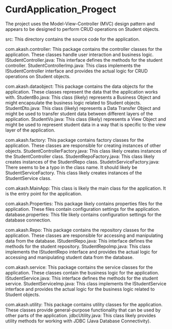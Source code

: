 # CurdApplication_Progect
The project uses the Model-View-Controller (MVC) design pattern and  appears to be designed to perform CRUD operations on Student objects.


src: This directory contains the source code for the application.

com.akash.controller: This package contains the controller classes for the application. These classes handle user interaction and business logic.
IStudentController.java: This interface defines the methods for the student controller.
StudentControllerImp.java: This class implements the IStudentController interface and provides the actual logic for CRUD operations on Student objects.

com.akash.dataobject: This package contains the data objects for the application. These classes represent the data that the application works with.
StudentBo.java: This class (likely) represents a Business Object and might encapsulate the business logic related to Student objects.
StudentDto.java: This class (likely) represents a Data Transfer Object and might be used to transfer student data between different layers of the application.
StudentVo.java: This class (likely) represents a View Object and might be used to represent student data in a way that is specific to the view layer of the application.

com.akash.factory: This package contains factory classes for the application. These classes are responsible for creating instances of other objects.
StudentControllerFactory.java: This class likely creates instances of the StudentController class.
StudentRepoFactory.java: This class likely creates instances of the StudentRepo class.
StudetnServiceFactory.java: There seems to be a typo in the class name. It should likely be StudentServiceFactory. This class likely creates instances of the StudentService class.

com.akash.MainApp: This class is likely the main class for the application. It is the entry point for the application.

com.akash.Properties: This package likely contains properties files for the application. These files contain configuration settings for the application.
database.properties: This file likely contains configuration settings for the database connection.

com.akash.Repo: This package contains the repository classes for the application. These classes are responsible for accessing and manipulating data from the database.
IStudentRepo.java: This interface defines the methods for the student repository.
StudentRepolmp.java: This class implements the IStudentRepo interface and provides the actual logic for accessing and manipulating student data from the database.

com.akash.service: This package contains the service classes for the application. These classes contain the business logic for the application.
IStudentService.java: This interface defines the methods for the student service.
StudentServicelmp.java: This class implements the IStudentService interface and provides the actual logic for the business logic related to Student objects.

com.akash.utility: This package contains utility classes for the application. These classes provide general-purpose functionality that can be used by other parts of the application.
jdbcUtility.java: This class likely provides utility methods for working with JDBC (Java Database Connectivity).
